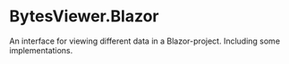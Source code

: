 # BytesViewer.Blazor
An interface for viewing different data in a Blazor-project. Including some implementations.
